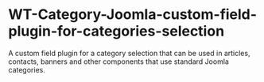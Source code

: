 # WT-Category-Joomla-custom-field-plugin-for-categories-selection
A custom field plugin for a category selection that can be used in articles, contacts, banners and other components that use standard Joomla categories.

